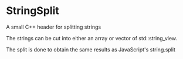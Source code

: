 # StringSplit

A small C++ header for splitting strings

The strings can be cut into either an array or vector of std::string_view.

The split is done to obtain the same results as JavaScript's string.split
